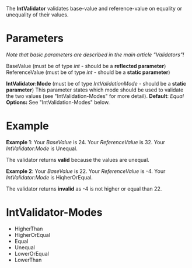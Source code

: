 The **IntValidator** validates base-value and reference-value on equality or unequality of their values.

# Parameters
_Note that basic parameters are described in the main article "Validators"!_

BaseValue (must be of type _int_ - should be a **reflected parameter**)
ReferenceValue (must be of type _int_ - should be a **static parameter**)

**IntValidator:Mode** (must be of type _IntValidationMode_ - should be a **static parameter**)
This parameter states which mode should be used to validate the two values (see "IntValidation-Modes" for more detail).
**Default**: _Equal_
**Options:** See "IntValidation-Modes" below.

# Example
**Example 1**:
Your _BaseValue_ is 24.
Your _ReferenceValue_ is 32.
Your _IntValidator:Mode_ is Unequal.

The validator returns **valid** because the values are unequal.

**Example 2**:
Your _BaseValue_ is 22.
Your _ReferenceValue_ is -4.
Your _IntValidator:Mode_ is HiqherOrEqual.

The validator returns **invalid** as -4 is not higher or equal than 22.


# IntValidator-Modes
* HigherThan
* HigherOrEqual
* Equal
* Unequal
* LowerOrEqual
* LowerThan